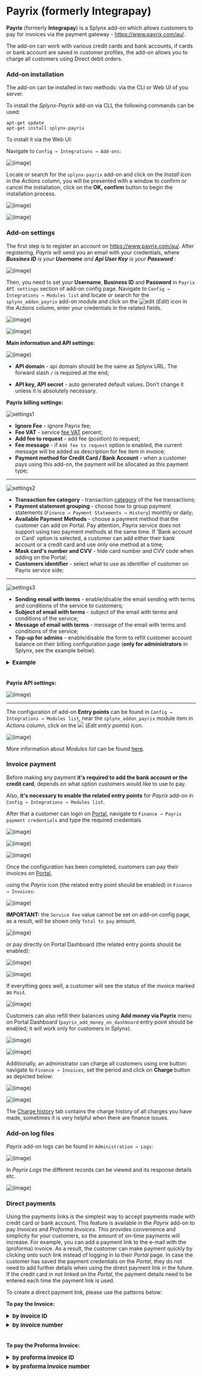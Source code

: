 Payrix (formerly Integrapay)
============

**Payrix** (formerly **Integrapay**) is a Splynx add-on which allows customers to pay for invoices via the payment gateway - https://www.payrix.com/au/.

The add-on can work with various credit cards and bank accounts, if cards or bank account are saved in customer profiles, the add-on allows you to charge all customers using Direct debit orders.

### Add-on installation

The add-on can be installed in two methods: via the CLI or Web UI of you server.

To install the *Splynx-Payrix* add-on via CLI, the following commands can be used:

```
apt-get update
apt-get install splynx-payrix
```
To install it via the Web UI:

Navigate to `Config → Integrations → Add-ons`:

![(image)](0.png)

Locate or search for the `splynx-payrix` add-on and click on the *Install* icon in the *Actions* column, you will be presented with a window to confirm or cancel the installation, click on the **OK, confirm** button to begin the installation process.

![(image)](1.png)

![(image)](1.1.png)

### Add-on settings

The first step is to register an account on https://www.payrix.com/au/. After registering, *Payrix* will send you an email with your credentials, where  _**Bussines ID** is your **Username** and  **Api User Key** is your **Password**_ :

![(image)](13.png)

Then, you need to set your **Username**, **Business ID** and **Password** in `Payrix API settings` section of add-on config page. Navigate to `Config → Integrations → Modules list` and locate or search for the `splynx_addon_payrix` add-on module and click on the <icon class="image-icon">![edit](edit.png)</icon> (*Edit*) icon in the *Actions* column, enter your credentials in the related fields.

![(image)](2.png)

![(image)](3.png)


**Main information and API settings:**

![(image)](4.png)

* **API domain** - api domain should be the same as Splynx URL. The forward slash `/` is required at the end;

* **API key, API secret** - auto generated default values. Don't change it unless it is absolutely necessary.


**Payrix billing settings:**

![settings1](settings1.png)

* **Ignore Fee** - ignore Payrix fee;
* **Fee VAT** - service [fee VAT](configuration/finance/taxes/taxes.md) percent;
* **Add fee to request** - add fee (position) to request;
* **Fee message** - if `Add fee to request` option is enabled, the current message will be added as description for fee item in invoice;
* **Payment method for Credit Card / Bank Account** - when a customer pays using this add-on, the payment will be allocated as this payment type;
**********************************************************************
![settings2](settings2.png)

* **Transaction fee category** - transaction [category](configuration/finance/transaction_categories/transaction_categories.md) of the fee transactions;
* **Payment statement grouping** - choose how to group payment statements (`Finance → Payment Statements → History`) monthly or daily;
* **Available Payment Methods** - choose a payment method that the customer can add on Portal. Pay attention, Payrix service does not support using two payment methods at the same time. If 'Bank account or Card' option is selected, a customer can add either their bank account or a credit card and use only one method at a time;
* **Mask card's number and CVV** - hide card number and CVV code when adding on the Portal;
* **Customers identifier** - select what to use as identifier of customer on Payrix service side;
***********************************************************************
![settings3](settings3.png)

* **Sending email with terms** - enable/disable the email sending with terms and conditions of the service to customers;
* **Subject of email with terms** - subject of the email with terms and conditions of the service;
* **Message of email with terms** - message of the email with terms and conditions of the service;
* **Top-up for admins** - enable/disable the form to refill customer account balance on their billing configuration page (**only for administrators** in Splynx, see the example below).

<details style="font-size: 15px; margin-bottom: 5px;">
<summary><b>Example</b></summary>
<div markdown="1">

Navigate to customer billing configuration page (Billing → Billing config) and in **Payment accounts** section click on **Refill balance** icon near *Payrix* item.

![(image)](top-up_1.png)

If the payment credentials are **not** added by the customer, the administrator can add them from this form. Pay attention, **only one payment method can be used**.

![(image)](top-up_2.png)

If the payment credentials are added by customer, e.g. credit card but `Top-up for admins` option is **disabled** on add-on configuration page, the administrator will see the next message:

![(image)](top-up_3.png)

If the option `Top-up for admins` is **enabled** on add-on configuration page, the administrator can top up the customer's balance, the saved payment method will be used.

![(image)](top-up_4.png)

![(image)](top-up_5.png)

Moreover, when the credit card or bank account is added by customer as a payment method, the administrator can remove them using the top-up form on the customer's billing configuration page.

</div>
</details>


<br>


**Payrix API settings:**

![(image)](5.1.png)

------------

The configuration of add-on **Entry points** can be found in `Config → Integrations → Modules list`, near the `splynx_addon_payrix` module item in *Actions* column, click on the <icon class="image-icon">![](entry_point.png)</icon> (*Edit entry points*) icon.

![(image)](entry_points.png)

More information about *Modules list* can be found [here](configuration/integrations/modules_list/modules_list.md).

### Invoice payment

Before making any payment **it's required to add the bank account or the credit card**, depends on what option customers would like to use to pay.

Also, **it's necessary to enable the related entry points** for *Payrix* add-on in `Config → Integrations → Modules list`.

After that a customer can login on [Portal](customer_portal/customer_portal.md), navigate to `Finance → Payrix payment credentials` and type the required credentials

![(image)](8.png)

![(image)](9.2.png)

![(image)](9.3.png)

Once the configuration has been completed, customers can pay their invoices on [Portal](customer_portal/customer_portal.md),

using the *Payrix* icon (the related entry point should be enabled) in `Finance → Invoices`:

![(image)](6.png)

<!-- ![(image)](6.2.png) -->

**IMPORTANT:** the `Service Fee` value cannot be set on add-on config page, as a result, will be shown only `Total to pay` amount.

![(image)](6.1.png)

or pay directly on Portal Dashboard (the related entry points should be enabled):

![(image)](pay_from_dashboard.png)

![(image)](6.3.png)

If everything goes well, a customer will see the status of the invoice marked as `Paid`.

![(image)](6.4.png)

Customers can also refill their balances using **Add money via Payrix** menu on Portal Dashboard (`payrix_add_money_on_dashboard` entry point should be enabled; it will work only for customers in Splynx).

![(image)](10.png)

![(image)](10.1.png)

Additionally, an administrator can charge all customers using one button: navigate to `Finance → Invoices`, set the period and click on **Charge** button as depicted below:

![(image)](11.png)

![(image)](12.png)

The [Charge history](finance/invoices/invoices.md) tab contains the charge history of all charges you have made, sometimes it is very helpful when there are finance issues.

### Add-on log files

*Payrix* add-on logs can be found in `Administration → Logs`:

![(image)](logs.png)

In *Payrix Logs* the different records can be viewed and its response details etc.

![(image)](logs1.png)

### Direct payments

Using the payments links is the simplest way to accept payments made with credit card or bank account. This feature is available in the *Payrix* add-on to pay *Invoices* and *Proforma Invoices*. This provides convenience and simplicity for your customers, so the amount of on-time payments will increase. For example, you can add a payment link to the e-mail with the (proforma) invoice. As a result, the customer can make payment quickly by clicking onto such link instead of logging in to their *Portal* page. In case the customer has saved the payment credentials on the *Portal*, they do not need to add further details when using the direct payment link in the future. If the credit card in not linked on the *Portal*, the payment details need to be entered each time the payment link is used.

To create a direct payment link, please use the patterns below:

**To pay the Invoice:**

<details style="font-size: 15px; margin-bottom: 5px;">
<summary><b>by invoice ID</b></summary>
<div markdown="1">

```
https://<splynx_domain_address>/payrix/direct-pay-invoice-by-id?item_id=<Invoice_id>

```
</div>
</details>

<details style="font-size: 15px; margin-bottom: 5px;">
<summary><b>by invoice number</b></summary>
<div markdown="1">

```
https://<splynx_domain_address>/payrix/direct-pay-invoice?item_id=<Invoice_number>

```
</div>
</details>

<br>

**To pay the Proforma Invoice:**

<details style="font-size: 15px; margin-bottom: 5px;">
<summary><b>by proforma invoice ID</b></summary>
<div markdown="1">

```
https://<splynx_domain_address>/payrix/direct-pay-proforma-by-id?item_id=<proforma_id>

```
</div>
</details>

<details style="font-size: 15px; margin-bottom: 5px;">
<summary><b>by proforma invoice number</b></summary>
<div markdown="1">

```
https://<splynx_domain_address>/payrix/direct-pay-proforma?item_id=<proforma_number>

```
</div>
</details>


<!---     do NOT remove this info block !

### Integration with BPAY

**Pay attention, this feature is not available in the major release of IntegraPay add-on.**

**BPAY** is an electronic bill payment system in Australia which enables payments to be made through online or phone banking service. The customers should be registered as BPAY billers with the BPAY operating company through its bank. Unlike receiving standard bank transfers or credit card payments – all BPAY transactions have a unique CRN (Customer Reference Number) which can be used to identify which customer made the payment and what invoice it is related to.

Splynx uses BPAY service via *IntegraPay* API to pay (proforma) invoices, but **we can only create a reference num. (CRN) for the invoice and the customer**.




<details style="font-size: 15px; margin-bottom: 5px;">
<summary><b>How does BPAY work?</b></summary>
<div markdown="1">

1. SIP sends a customer an invoice displaying a BPAY logo, a **unique BPAY Biller Code** and a **Customer Reference Number (CRN)**;

2. A customer logs into their Internet banking and follows the prompts to make a BPAY payment;

3. A customer will be asked to provide the payment details: the **Biller Code**, the **reference number from the invoice/customer (CRN)** and the **amount**** they wish to pay. After that the customer’s bank validates the payment in real-time (the information about payment is transferred to *IntegraPay* via BPAY) with the system issuing a receipt;

![(image)](bpay_example.png)

4. Funds will be deposited into the corporate account.


More information you can find in an official [FAQ](https://bpay.com.au/bpay-for-you/personal-faqs).



</div>
</details>



**Pay the invoice by BPAY according to the created (proforma) invoice CRN in Splynx:**

1. (for administrator) Install and configure the *IntegraPay* add-on in Splynx (see above). Create the invoice for the customer to pay;

2. (for administrator) Double-check if the necessary entry point for (proforma) invoice is enabled: navigate to `Config → Integrations → Modules list → Splynx Add-on IntegraPay` and click on **Edit entry points**

![(image)](entry_point_invoice.png)

![(image)](entry_point_proforma.png)

3. (for customer) Open the [Portal](customer_portal/customer_portal.md), navigate to `Finance → Invoices` (`Finance → Proforma invoices`) and click on `Pay via BPay` icon near the unpaid invoice (the [bank statement](bank_statement_processing/bank_statement_processing.md) will be created in `Pending` status - it will be used to read the status of transaction from *IntegraPay* side. The payment will be created if the customer pays the invoice in their bank and we receive information about this transaction from *IntegraPay*): showing the Customer Reference Number (CRN) of the current invoice indicates that it has been generated successfully and the CRN is fixed in *IntegraPay*.

![(image)](pay_invoice_via_bpay.png)

4. A customer makes payment using the provided Biller Code and Customer Reference Number (CRN). After that, a new transaction associated with CRN will appear in the customer profile.


**Pay the invoice by BPAY according to the created customer CRN in Splynx:**

1. (for administrator) Install and configure the *IntegraPay* add-on in Splynx (see above). Create the invoice for the customer to pay;

2. (for administrator) Double-check if the `BPay CRN` entry point in `Finance` section of customer portal is enabled: navigate to `Config → Integrations → Modules list → Splynx Add-on IntegraPay` and click on **Edit entry points**

3. (for customer) Open the Portal, click on `Finance` item on the sidebar, then click on `BPay CRN` item: the unique CRN for customer will be generated (each customer will have their own unique CRN)

![(image)](bpay_crn_for_customer.png)

4. A customer can pay any amount of money using the provided Biller Code and Customer Reference Number (CRN). Then, Splynx receives the status of the transaction and the money will be added to the customer's balance. Only the payment will be created in the customer profile.


<icon class="image-icon">![image](information.png)</icon> **Things to keep in mind:**

- the change of transaction statuses is performed by API request from Splynx, which is limited to no more than 1 request per hour (the task is executed by *cron*);

- the two methods (for the invoice and the customer) of CRN generation in Splynx can work simultaneously;

- when a customer incorrectly entered the amount of payment for the invoice and the amount is less than the required amount, it simply creates a payment that is not linked to the invoice;

- if a customer later pays the correct amount using the same CRN (of the invoice), the payment should be linked to the correct invoice;

- if the amount of payment is larger than required, then 2 payments will be created in Splynx. The one with the required amount and it will be linked to the invoice, the second one will be added to the customer's balance;

- in case an invoice is paid or deleted before the transaction status is analyzed by Splynx, the information about this event will be added to the log and the transaction will be marked as processed.


**Add the Bpay logo with references to the (proforma) invoice templates**

Navigate to `Config → Templates`, choose `Invoice PDF` or `Proforma Invoice PDF` **type** and near the required template click on the
<icon class="image-icon">![edit](edit.png)</icon> icon in the *Actions* column to edit the template.

<icon class="image-icon">![image](warning.png)</icon> **It's recommended to create a new template instead of changing the default one**.

Add the next line to the *footer* of your template:

![(image)](edit_template.png)

After that, double-check if the correct template is selected in [Company information](configuration/system/company_information/company_information.md), the fields: `Invoice PDF Template` and `Proforma Invoice PDF Template`.

**CRN for the invoice:**




<details style="font-size: 15px; margin-bottom: 5px;">
<summary><b>for Invoice PDF template</b></summary>
<div markdown="1">



```   
<img src="https://your_domain/integrapay/get-bpay-crn?invoiceNumber={{ number }}" width="150" height="43">

```


</div>
</details>




<details style="font-size: 15px; margin-bottom: 5px;">
<summary><b>for Proforma Invoice PDF template</b></summary>
<div markdown="1">


```   
<img src="https://your_domain/integrapay/get-bpay-crn?invoiceNumber={{ number }}&isProforma=1" width="150" height="43">

```


</div>
</details>

<br>

**CRN for the customer:**



<details style="font-size: 15px; margin-bottom: 5px;">
<summary><b>for Invoice PDF template</b></summary>
<div markdown="1">



```   
<img src="http://your_domain/integrapay/get-bpay-crn-customer?customerId={{ customer.id }}" width="150" height="43">

```


</div>
</details>




<details style="font-size: 15px; margin-bottom: 5px;">
<summary><b>for Proforma Invoice PDF template</b></summary>
<div markdown="1">


```   
<img src="http://your_domain/integrapay/get-bpay-crn-customer?customerId={{ customer.id }}&isProforma=1" width="150" height="43">

```


</div>
</details>

<br>

Example:

![(image)](logo_in_template.png)


-->
